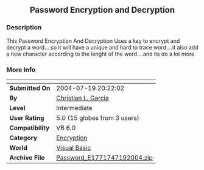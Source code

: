 ﻿<div align="center">

## Password Encryption and Decryption


</div>

### Description

This Password Encryption And Decryption Uses a key to encrypt and decrypt a word....so it will have a unique and hard to trace word....it also add a new character according to the lenght of the word....and its do a lot more
 
### More Info
 


<span>             |<span>
---                |---
**Submitted On**   |2004-07-19 20:22:02
**By**             |[Christian L\. Garcia](https://github.com/Planet-Source-Code/PSCIndex/blob/master/ByAuthor/christian-l-garcia.md)
**Level**          |Intermediate
**User Rating**    |5.0 (15 globes from 3 users)
**Compatibility**  |VB 6\.0
**Category**       |[Encryption](https://github.com/Planet-Source-Code/PSCIndex/blob/master/ByCategory/encryption__1-48.md)
**World**          |[Visual Basic](https://github.com/Planet-Source-Code/PSCIndex/blob/master/ByWorld/visual-basic.md)
**Archive File**   |[Password\_E1771747192004\.zip](https://github.com/Planet-Source-Code/christian-l-garcia-password-encryption-and-decryption__1-55037/archive/master.zip)








